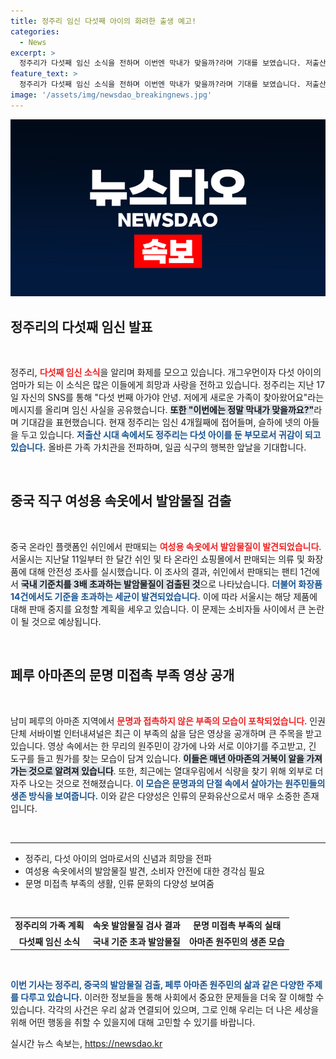 ```yaml
---
title: 정주리 임신 다섯째 아이의 화려한 출생 예고!
categories:
  - News
excerpt: >
  정주리가 다섯째 임신 소식을 전하며 이번엔 막내가 맞을까?라며 기대를 보였습니다. 저출산 시대 속 긍정적인 메시지를 전하는 정주리의 새로운 가족 소식에 관심이 집중되고 있습니다!
feature_text: >
  정주리가 다섯째 임신 소식을 전하며 이번엔 막내가 맞을까?라며 기대를 보였습니다. 저출산 시대 속 긍정적인 메시지를 전하는 정주리의 새로운 가족 소식에 관심이 집중되고 있습니다!
image: '/assets/img/newsdao_breakingnews.jpg'
---
```


<p><img src="/assets/img/newsdao_breakingnews.jpg" alt="flaretime 속보" /></p>

<h2 data-ke-size="size26">정주리의 다섯째 임신 발표</h2>

<p data-ke-size="size16">&nbsp;</p>

<p>정주리, <b><span style="color: #ee2323;">다섯째 임신 소식</span></b>을 알리며 화제를 모으고 있습니다. 개그우먼이자 다섯 아이의 엄마가 되는 이 소식은 많은 이들에게 희망과 사랑을 전하고 있습니다. 정주리는 지난 17일 자신의 SNS를 통해 "다섯 번째 아가야 안녕. 저에게 새로운 가족이 찾아왔어요"라는 메시지를 올리며 임신 사실을 공유했습니다. <b><span style="background-color: #21538527;">또한 "이번에는 정말 막내가 맞을까요?"</span></b>라며 기대감을 표현했습니다. 현재 정주리는 임신 4개월째에 접어들며, 슬하에 넷의 아들을 두고 있습니다. <b><span style="color: #1a5490;">저출산 시대 속에서도 정주리는 다섯 아이를 둔 부모로서 귀감이 되고 있습니다.</span></b> 올바른 가족 가치관을 전파하며, 일곱 식구의 행복한 앞날을 기대합니다.</p>

<p data-ke-size="size16">&nbsp;</p>

<h2 data-ke-size="size26">중국 직구 여성용 속옷에서 발암물질 검출</h2>

<p data-ke-size="size16">&nbsp;</p>

<p>중국 온라인 플랫폼인 쉬인에서 판매되는 <b><span style="color: #ee2323;">여성용 속옷에서 발암물질이 발견되었습니다</span></b>. 서울시는 지난달 11일부터 한 달간 쉬인 및 타 온라인 쇼핑몰에서 판매되는 의류 및 화장품에 대해 안전성 조사를 실시했습니다. 이 조사의 결과, 쉬인에서 판매되는 팬티 1건에서 <b><span style="background-color: #21538527;">국내 기준치를 3배 초과하는 발암물질이 검출된 것</span></b>으로 나타났습니다. <b><span style="color: #1a5490;">더불어 화장품 14건에서도 기준을 초과하는 세균이 발견되었습니다.</span></b> 이에 따라 서울시는 해당 제품에 대해 판매 중지를 요청할 계획을 세우고 있습니다. 이 문제는 소비자들 사이에서 큰 논란이 될 것으로 예상됩니다.</p>

<p data-ke-size="size16">&nbsp;</p>

<h2 data-ke-size="size26">페루 아마존의 문명 미접촉 부족 영상 공개</h2>

<p data-ke-size="size16">&nbsp;</p>

<p>남미 페루의 아마존 지역에서 <b><span style="color: #ee2323;">문명과 접촉하지 않은 부족의 모습이 포착되었습니다</span></b>. 인권단체 서바이벌 인터내셔널은 최근 이 부족의 삶을 담은 영상을 공개하며 큰 주목을 받고 있습니다. 영상 속에서는 한 무리의 원주민이 강가에 나와 서로 이야기를 주고받고, 긴 도구를 들고 뭔가를 찾는 모습이 담겨 있습니다. <b><span style="background-color: #21538527;">이들은 매년 아마존의 거북이 알을 가져가는 것으로 알려져 있습니다</span></b>. 또한, 최근에는 열대우림에서 식량을 찾기 위해 외부로 더 자주 나오는 것으로 전해졌습니다. <b><span style="color: #1a5490;">이 모습은 문명과의 단절 속에서 살아가는 원주민들의 생존 방식을 보여줍니다.</span></b> 이와 같은 다양성은 인류의 문화유산으로서 매우 소중한 존재입니다.</p>

<p data-ke-size="size16">&nbsp;</p>

<hr/>

<ul>
    <li>정주리, 다섯 아이의 엄마로서의 신념과 희망을 전파</li>
    <li>여성용 속옷에서의 발암물질 발견, 소비자 안전에 대한 경각심 필요</li>
    <li>문명 미접촉 부족의 생활, 인류 문화의 다양성 보여줌</li>
</ul>

<p data-ke-size="size16">&nbsp;</p>

<table style="width: 100%; border-collapse: collapse;">
    <tr>
        <td style="text-align: center; height: 17px;"><b>정주리의 가족 계획</b></td>
        <td style="text-align: center; height: 17px;"><b>속옷 발암물질 검사 결과</b></td>
        <td style="text-align: center; height: 17px;"><b>문명 미접촉 부족의 실태</b></td>
    </tr>
    <tr>
        <td style="text-align: center; height: 17px;"><b>다섯째 임신 소식</b></td>
        <td style="text-align: center; height: 17px;"><b>국내 기준 초과 발암물질</b></td>
        <td style="text-align: center; height: 17px;"><b>아마존 원주민의 생존 모습</b></td>
    </tr>
</table>

<p data-ke-size="size16">&nbsp;</p>

<p><b><span style="color: #1a5490;">이번 기사는 정주리, 중국의 발암물질 검출, 페루 아마존 원주민의 삶과 같은 다양한 주제를 다루고 있습니다.</span></b> 이러한 정보들을 통해 사회에서 중요한 문제들을 더욱 잘 이해할 수 있습니다. 각각의 사건은 우리 삶과 연결되어 있으며, 그로 인해 우리는 더 나은 세상을 위해 어떤 행동을 취할 수 있을지에 대해 고민할 수 있기를 바랍니다.</p>
실시간 뉴스 속보는, <a href="https://newsdao.kr" rel="dofollow">https://newsdao.kr</a>


